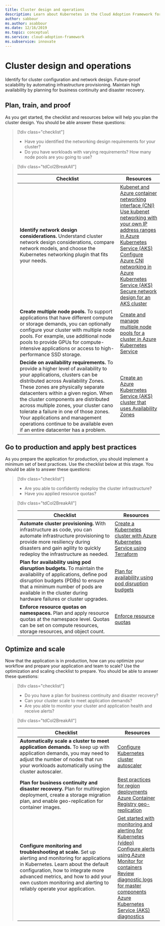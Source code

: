 ```yaml
---
title: Cluster design and operations
description: Learn about Kubernetes in the Cloud Adoption Framework for cluster design and operations.
author: sabbour
ms.author: asabbour
ms.date: 12/16/2019
ms.topic: conceptual
ms.service: cloud-adoption-framework
ms.subservice: innovate
---
```


<!-- cSpell:ignore asabbour sabbour autoscaler PDBs -->

# Cluster design and operations

Identify for cluster configuration and network design. Future-proof scalability by automating infrastructure provisioning. Maintain high availability by planning for business continuity and disaster recovery.

## Plan, train, and proof

As you get started, the checklist and resources below will help you plan the cluster design. You should be able answer these questions:

<!-- markdownlint-disable MD033 -->

> [!div class="checklist"]
>
> - Have you identified the networking design requirements for your cluster?
> - Do you have workloads with varying requirements? How many node pools are you going to use?

<!-- -->

> [!div class="tdCol2BreakAll"]
>
> | Checklist  | Resources |
> |------------------------------------------------------------------|-----------------------------------------------------------------|
> | **Identify network design considerations.** Understand cluster network design considerations, compare network models, and choose the Kubernetes networking plugin that fits your needs.    | [Kubenet and Azure container networking interface (CNI)](/azure/aks/concepts-network#azure-virtual-networks) <br> [Use kubenet networking with your own IP address ranges in Azure Kubernetes Service (AKS)](/azure/aks/configure-kubenet) <br> [Configure Azure CNI networking in Azure Kubernetes Service (AKS)](/azure/aks/configure-azure-cni) <br> [Secure network design for an AKS cluster](https://github.com/azure/sg-aks-workshop/blob/master/cluster-design/NetworkDesign.md) |
> | **Create multiple node pools.** To support applications that have different compute or storage demands, you can optionally configure your cluster with multiple node pools. For example, use additional node pools to provide GPUs for compute-intensive applications or access to high-performance SSD storage.   | [Create and manage multiple node pools for a cluster in Azure Kubernetes Service](/azure/aks/use-multiple-node-pools) |
> | **Decide on availability requirements.** To provide a higher level of availability to your applications, clusters can be distributed across Availability Zones. These zones are physically separate datacenters within a given region. When the cluster components are distributed across multiple zones, your cluster cano tolerate a failure in one of those zones. Your applications and management operations continue to be available even if an entire datacenter has a problem.   | [Create an Azure Kubernetes Service (AKS) cluster that uses Availability Zones](/azure/aks/availability-zones) |

## Go to production and apply best practices

As you prepare the application for production, you should implement a minimum set of best practices. Use the checklist below at this stage. You should be able to answer these questions:

> [!div class="checklist"]
>
> - Are you able to confidently redeploy the cluster infrastructure?
> - Have you applied resource quotas?

<!-- -->

> [!div class="tdCol2BreakAll"]
>
> | Checklist  | Resources |
> |---|---|
> | **Automate cluster provisioning.** With infrastructure as code, you can automate infrastructure provisioning to provide more resiliency during disasters and gain agility to quickly redeploy the infrastructure as needed. | [Create a Kubernetes cluster with Azure Kubernetes Service using Terraform](/azure/terraform/terraform-create-k8s-cluster-with-tf-and-aks) |
> | **Plan for availability using pod disruption budgets.** To maintain the availability of applications, define pod disruption budgets (PDBs) to ensure that a minimum number of pods are available in the cluster during hardware failures or cluster upgrades. | [Plan for availability using pod disruption budgets](/azure/aks/operator-best-practices-scheduler#plan-for-availability-using-pod-disruption-budgets) |
> | **Enforce resource quotas on namespaces.** Plan and apply resource quotas at the namespace level. Quotas can be set on compute resources, storage resources, and object count. | [Enforce resource quotas](/azure/aks/operator-best-practices-scheduler#enforce-resource-quotas) |

## Optimize and scale

Now that the application is in production, how can you optimize your workflow and prepare your application and team to scale? Use the optimization and scaling checklist to prepare. You should be able to answer these questions:

> [!div class="checklist"]
>
> - Do you have a plan for business continuity and disaster recovery?
> - Can your cluster scale to meet application demands?
> - Are you able to monitor your cluster and application health and receive alerts?

<!-- -->

> [!div class="tdCol2BreakAll"]
>
> | Checklist  | Resources |
> |------------------------------------------------------------------|-----------------------------------------------------------------|
> | **Automatically scale a cluster to meet application demands.** To keep up with application demands, you may need to adjust the number of nodes that run your workloads automatically using the cluster autoscaler. | [Configure Kubernetes cluster autoscaler](/azure/aks/cluster-autoscaler)    |
> | **Plan for business continuity and disaster recovery.** Plan for multiregion deployment, create a storage migration plan, and enable geo-replication for container images. | [Best practices for region deployments](/azure/aks/operator-best-practices-multi-region) <br> [Azure Container Registry geo-replication](/azure/container-registry/container-registry-geo-replication)  |
> | **Configure monitoring and troubleshooting at scale.** Set up alerting and monitoring for applications in Kubernetes. Learn about the default configuration, how to integrate more advanced metrics, and how to add your own custom monitoring and alerting to reliably operate your application. | [Get started with monitoring and alerting for Kubernetes (video)](https://www.youtube.com/watch?v=W7aN_z-cyUw&list=PLLasX02E8BPCrIhFrc_ZiINhbRkYMKdPT&index=16) <br> [Configure alerts using Azure Monitor for containers](/azure/azure-monitor/insights/container-insights-overview) <br> [Review diagnostic logs for master components](/azure/aks/view-master-logs) <br> [Azure Kubernetes Service (AKS) diagnostics](/azure/aks/concepts-diagnostics)    |
